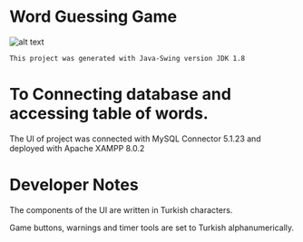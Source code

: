 # Word Guessing Game
![alt text](https://cdn.icon-icons.com/icons2/2415/PNG/512/java_original_wordmark_logo_icon_146459.png)


    This project was generated with Java-Swing version JDK 1.8

# To Connecting database and accessing table of words. 

The UI of project was connected with MySQL Connector 5.1.23 and deployed with Apache XAMPP 8.0.2



# Developer Notes

The components of the UI are written in Turkish characters. 

Game buttons, warnings and timer tools are set to Turkish alphanumerically.


